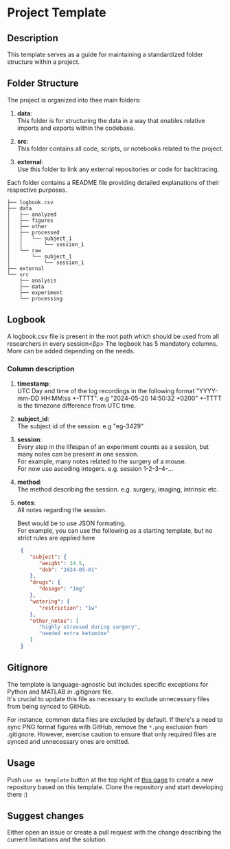 # Project Template

## Description

This template serves as a guide for maintaining a standardized folder structure within a project.

## Folder Structure

The project is organized into thee main folders:

1. **data**:<br>
    This folder is for structuring the data in a way that enables relative imports and exports within the codebase.

2. **src**:<br>
    This folder contains all code, scripts, or notebooks related to the project.

4. **external**:<br>
    Use this folder to link any external repositories or code for backtracing.<br>

Each folder contains a README file providing detailed explanations of their respective purposes.

```shell
├── logbook.csv
├── data
│   ├── analyzed
│   ├── figures
│   ├── other
│   ├── processed
│   │   └── subject_1
│   │       └── session_1
│   └── raw
│       └── subject_1
│           └── session_1
├── external
└── src
    ├── analysis
    ├── data
    ├── experiment
    └── processing

```

## Logbook

A logbook.csv file is present in the root path which should be used from all researchers in every session<βρ>
The logbook has 5 mandatory columns. More can be added depending on the needs.

### Column description

1. **timestamp**:<br>
    UTC Day and time of the log recordings in the following format "YYYY-mm-DD HH:MM:ss +-TTTT". e.g "2024-05-20 14:50:32 +0200"
   +-TTTT is the timezone difference from UTC time.

3. **subject_id**:<br>
    The subject id of the session. e.g "eg-3429"

4. **session**:<br>
   Every step in the lifespan of an experiment counts as a session, but many notes can be present in one session.<br>
   For example, many notes related to the surgery of a mouse.<br>
   For now use asceding integers. e.g. session 1-2-3-4-...
   
5. **method**:<br>
   The method describing the session. e.g. surgery, imaging, intrinsic etc.
   
7. **notes**:<br>
   All notes regarding the session.<br>
   
   Best would be to use JSON formating.<br>
   For example, you can use the following as a starting template, but no strict rules are applied here

   ```json
    {
       "subject": {
          "weight": 34.5,
          "dob": "2024-05-01"
       },
       "drugs": {
          "dosage": "1mg"
       },
       "watering": {
          "restriction": "1w"
       },
       "other_notes": [
          "highly stressed during surgery",
          "needed extra ketamine"
       ]
    }
   ``` 

## Gitignore

The template is language-agnostic but includes specific exceptions for Python and MATLAB in .gitignore file. <br>
It's crucial to update this file as necessary to exclude unnecessary files from being synced to GitHub.

For instance, common data files are excluded by default.
If there's a need to sync PNG format figures with GitHub, remove the `*.png` exclusion from .gitignore.
However, exercise caution to ensure that only required files are synced and unnecessary ones are omitted.

## Usage

Push `use as template` button at the top right of [this page](https://github.com/poulet-lab/project-template/tree/main) to create a new repository based on this template.
Clone the repository and start developing there :)

## Suggest changes

Either open an issue or create a pull request with the change describing the current limitations and the solution.
